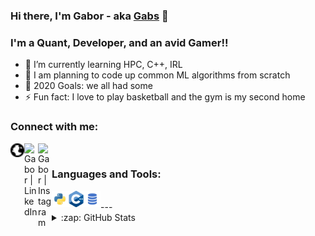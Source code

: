 ### Hi there, I'm Gabor - aka [Gabs][website] 👋

### I'm a Quant, Developer, and an avid Gamer!!

- 🌱 I’m currently learning HPC, C++, IRL
- 👯 I am planning to code up common ML algorithms from scratch
- 🥅 2020 Goals: we all had some
- ⚡ Fun fact: I love to play basketball and the gym is my second home


### Connect with me:

[<img align="left" alt="gaborbakos.github.io" width="22px" src="https://raw.githubusercontent.com/iconic/open-iconic/master/svg/globe.svg" />][website]
[<img align="left" alt="Gabor | LinkedIn" width="22px" src="https://cdn.jsdelivr.net/npm/simple-icons@v3/icons/linkedin.svg" />][linkedin]
[<img align="left" alt="Gabor | Instagram" width="22px" src="https://cdn.jsdelivr.net/npm/simple-icons@v3/icons/instagram.svg" />][instagram]

<br />

### Languages and Tools:

[<img align="left" alt="Python" width="26px" src="https://raw.githubusercontent.com/github/explore/80688e429a7d4ef2fca1e82350fe8e3517d3494d/topics/python/python.png" />][repo]
[<img align="left" alt="C++" width="26px" src="https://raw.githubusercontent.com/github/explore/80688e429a7d4ef2fca1e82350fe8e3517d3494d/topics/cpp/cpp.png" />][repo]
[<img align="left" alt="SQL" width="26px" src="https://raw.githubusercontent.com/github/explore/80688e429a7d4ef2fca1e82350fe8e3517d3494d/topics/sql/sql.png" />][repo]

<br />
---


<details>
  <summary>:zap: GitHub Stats</summary>
  <img align="left" alt="GaborBakos's GitHub Stats" src="https://github-readme-stats.codestackr.vercel.app/api?username=GaborBakos&show_icons=true&hide_border=true&theme=radical" />
</details>




[website]: https://gaborbakos.github.io/
[instagram]: https://www.instagram.com/bakosgabor23/
[linkedin]: https://www.linkedin.com/in/gaborbakos23/
[repo]: https://github.com/GaborBakos/deep_learning